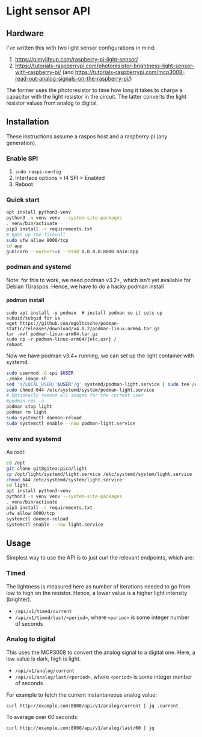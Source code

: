 # Light sensor API

## Hardware

I've written this with two light sensor configurations in mind:

1. https://pimylifeup.com/raspberry-pi-light-sensor/
1. https://tutorials-raspberrypi.com/photoresistor-brightness-light-sensor-with-raspberry-pi/ (and https://tutorials-raspberrypi.com/mcp3008-read-out-analog-signals-on-the-raspberry-pi/)

The former uses the photoresistor to time how long it takes to charge a capacitor with the light resistor in the circuit. The latter converts the light resistor values from analog to digital.


## Installation

These instructions assume a raspos host and a raspberry pi (any generation).

### Enable SPI

1. `sudo raspi-config`
1. Interface options > I4 SPI > Enabled
1. Reboot

### Quick start

```bash
apt install python3-venv
python3 -m venv venv --system-site-packages
. venv/bin/activate
pip3 install -r requirements.txt
# Open up the firewall
sudo ufw allow 8000/tcp
cd app
gunicorn --workers=1 --bind 0.0.0.0:8000 main:app
```

### podman and systemd

Note: for this to work, we need podman v3.2+, which isn't yet available for Debian 11/raspos. Hence, we have to do a hacky podman install

#### podman install

```
sudo apt install -y podman  # install podman so it sets up subuid/subgid for us
wget https://github.com/mgoltzsche/podman-static/releases/download/v4.0.2/podman-linux-arm64.tar.gz
tar -xvf podman-linux-arm64.tar.gz
sudo cp -r podman-linux-arm64/{etc,usr} /
reboot
```

Now we have podman v3.4+ running, we can set up the light container with systemd.

```bash
sudo usermod -G spi $USER
./make_image.sh
sed 's/LOCAL_USER/'$USER'/g' systemd/podman-light.service | sudo tee /etc/systemd/system/podman-light.service
sudo chmod 644 /etc/systemd/system/podman-light.service
# Optionally remove all images for the current user
#podman rmi -a
podman stop light
podman rm light
sudo systemctl daemon-reload
sudo systemctl enable --now podman-light.service

```

### venv and systemd

As root:

```bash
cd /opt
git clone git@gitea:pica/light
cp /opt/light/systemd/light.service /etc/systemd/system/light.service
chmod 644 /etc/systemd/system/light.service
cd light
apt install python3-venv
python3 -m venv venv --system-site-packages
. venv/bin/activate
pip3 install -r requirements.txt
ufw allow 8000/tcp
systemctl daemon-reload
systemctl enable --now light.service
```

## Usage

Simplest way to use the API is to just curl the relevant endpoints, which are:

### Timed

The lightness is measured here as number of iterations needed to go from low to high on the resistor. Hence, a lower value is a higher light intensity (brighter).

* `/api/v1/timed/current`
* `/api/v1/timed/last/<period>`, where `<period>` is some integer number of seconds

### Analog to digital

This uses the MCP3008 to convert the analog signal to a digital one. Here, a low value is dark, high is light.

* `/api/v1/analog/current`
* `/api/v1/analog/last/<period>`, where `<period>` is some integer number of seconds

For example to fetch the current instantaneous analog value:

`curl http://example.com:8000/api/v1/analog/current | jq .current`

To average over 60 seconds:

`curl http://example.com:8000/api/v1/analog/last/60 | jq`
